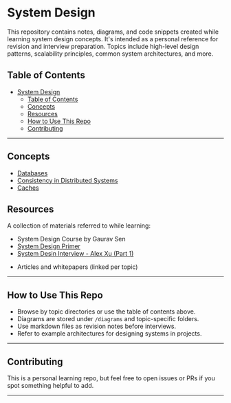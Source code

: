 # System Design

This repository contains notes, diagrams, and code snippets created while learning system design concepts. It's intended as a personal reference for revision and interview preparation. Topics include high-level design patterns, scalability principles, common system architectures, and more.

## Table of Contents

- [System Design](#system-design)
  - [Table of Contents](#table-of-contents)
  - [Concepts](#concepts)
  - [Resources](#resources)
  - [How to Use This Repo](#how-to-use-this-repo)
  - [Contributing](#contributing)
---

## Concepts

- [Databases](./concepts/databases.md)
- [Consistency in Distributed Systems](./concepts/consistency.md)
- [Caches](./concepts/caching.md)

## Resources

A collection of materials referred to while learning:

- System Design Course by Gaurav Sen
- [System Design Primer](https://github.com/donnemartin/system-design-primer)
- [System Desin Interview - Alex Xu (Part 1)](https://shorturl.at/4coTo)
<!-- - [Grokking the System Design Interview](https://www.designgurus.io/course/system-design) -->
- Articles and whitepapers (linked per topic)

---

## How to Use This Repo

- Browse by topic directories or use the table of contents above.
- Diagrams are stored under `/diagrams` and topic-specific folders.
- Use markdown files as revision notes before interviews.
- Refer to example architectures for designing systems in projects.

---

## Contributing

This is a personal learning repo, but feel free to open issues or PRs if you spot something helpful to add.

---
